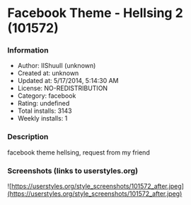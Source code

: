 # Facebook Theme - Hellsing 2 (101572)

### Information
- Author: IIShuuII (unknown)
- Created at: unknown
- Updated at: 5/17/2014, 5:14:30 AM
- License: NO-REDISTRIBUTION
- Category: facebook
- Rating: undefined
- Total installs: 3143
- Weekly installs: 1


### Description
facebook theme hellsing, request from my friend


### Screenshots (links to userstyles.org)
![https://userstyles.org/style_screenshots/101572_after.jpeg](https://userstyles.org/style_screenshots/101572_after.jpeg)


